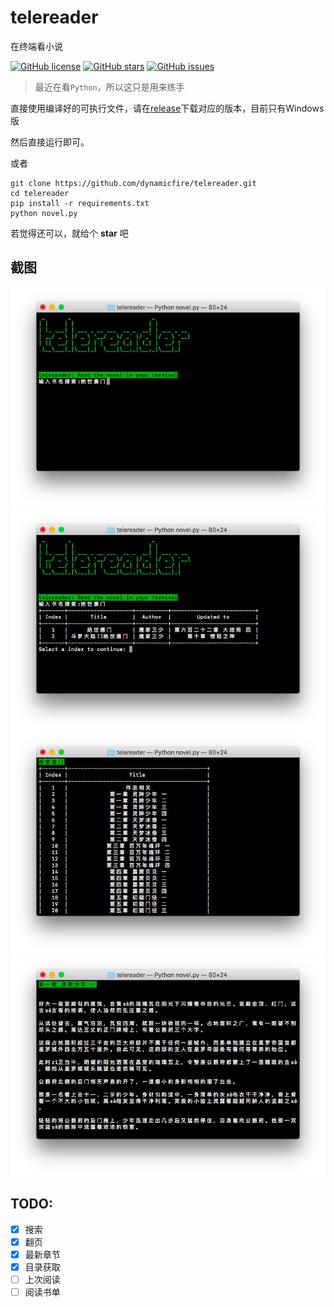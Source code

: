 # telereader
在终端看小说


[![GitHub license](https://img.shields.io/github/license/dynamicfire/telereader.svg)](https://github.com/dynamicfire/telereader/blob/master/LICENSE)
[![GitHub stars](https://img.shields.io/github/stars/dynamicfire/telereader.svg)](https://github.com/dynamicfire/telereader/stargazers)
[![GitHub issues](https://img.shields.io/github/issues/dynamicfire/telereader.svg)](https://github.com/dynamicfire/telereader/issues)

> 最近在看`Python`，所以这只是用来练手

直接使用编译好的可执行文件，请在[release](https://github.com/dynamicfire/telereader/releases)下载对应的版本，目前只有Windows版

然后直接运行即可。

或者
```
git clone https://github.com/dynamicfire/telereader.git
cd telereader
pip install -r requirements.txt
python novel.py
```

若觉得还可以，就给个 **star** 吧

## 截图
![1](https://raw.githubusercontent.com/dynamicfire/telereader/master/images/1.png)
![2](https://raw.githubusercontent.com/dynamicfire/telereader/master/images/2.png)
![3](https://raw.githubusercontent.com/dynamicfire/telereader/master/images/3.png)
![4](https://raw.githubusercontent.com/dynamicfire/telereader/master/images/4.png)

## **TODO:**

- [x] 搜索
- [x] 翻页
- [x] 最新章节
- [x] 目录获取
- [ ] 上次阅读
- [ ] 阅读书单
